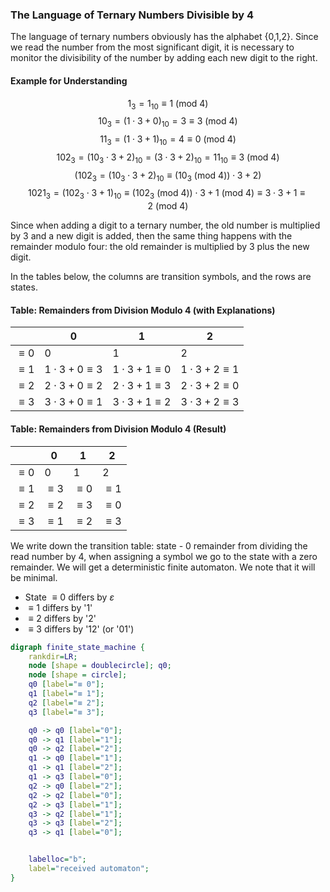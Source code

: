 ### The Language of Ternary Numbers Divisible by 4

The language of ternary numbers obviously has the alphabet {0,1,2}. Since we read the number from the most significant digit, it is necessary to monitor the divisibility of the number by adding each new digit to the right.

#### Example for Understanding

$$1_3 = 1_{10} \equiv 1 \ (\text{mod} \ 4)$$
$$10_3 = (1 \cdot 3 + 0)_{10} = 3 \equiv 3 \ (\text{mod} \ 4)$$
$$11_3 = (1 \cdot 3 + 1)_{10} = 4 \equiv 0 \ (\text{mod} \ 4)$$
$$102_3 = (10_3 \cdot 3 + 2)_{10} = (3 \cdot 3 + 2)_{10} = 11_{10} \equiv 3 \ (\text{mod} \ 4)$$
$$(102_3 = (10_3 \cdot 3 + 2)_{10} \equiv (10_3 \ (\text{mod} \ 4)) \cdot 3 + 2)$$
$$1021_3 = (102_3 \cdot 3 + 1)_{10} \equiv (102_3 \ (\text{mod} \ 4)) \cdot 3 + 1 \ (\text{mod} \ 4) \equiv 3 \cdot 3 + 1 \equiv 2 \ (\text{mod} \ 4)$$

Since when adding a digit to a ternary number, the old number is multiplied by 3 and a new digit is added, then the same thing happens with the remainder modulo four: the old remainder is multiplied by 3 plus the new digit.

In the tables below, the columns are transition symbols, and the rows are states.

#### Table: Remainders from Division Modulo 4 (with Explanations)

|       | 0   | 1   | 2   |
|-------|-----|-----|-----|
| $\equiv 0$ | 0   | 1   | 2   |
| $\equiv 1$ | $1 \cdot 3 + 0 \equiv 3$ | $1 \cdot 3 + 1 \equiv 0$ | $1 \cdot 3 + 2 \equiv 1$ |
| $\equiv 2$ | $2 \cdot 3 + 0 \equiv 2$ | $2 \cdot 3 + 1 \equiv 3$ | $2 \cdot 3 + 2 \equiv 0$ |
| $\equiv 3$ | $3 \cdot 3 + 0 \equiv 1$ | $3 \cdot 3 + 1 \equiv 2$ | $3 \cdot 3 + 2 \equiv 3$ |

#### Table: Remainders from Division Modulo 4 (Result)

|       | 0   | 1   | 2   |
|-------|-----|-----|-----|
| $\equiv 0$ | 0   | 1   | 2   |
| $\equiv 1$ | $\equiv 3$ | $\equiv 0$ | $\equiv 1$ |
| $\equiv 2$ | $\equiv 2$ | $\equiv 3$ | $\equiv 0$ |
| $\equiv 3$ | $\equiv 1$ | $\equiv 2$ | $\equiv 3$ |

We write down the transition table: state - 0 remainder from dividing the read number by 4, when assigning a symbol we go to the state with a zero remainder. We will get a deterministic finite automaton. We note that it will be minimal.

- State $\equiv 0$ differs by $\varepsilon$
- $\equiv 1$ differs by '1'
- $\equiv 2$ differs by '2'
- $\equiv 3$ differs by '12' (or '01')


```dot
digraph finite_state_machine {
    rankdir=LR;
    node [shape = doublecircle]; q0;
    node [shape = circle];
    q0 [label="≡ 0"];
    q1 [label="≡ 1"];
    q2 [label="≡ 2"];
    q3 [label="≡ 3"];

    q0 -> q0 [label="0"];
    q0 -> q1 [label="1"];
    q0 -> q2 [label="2"];
    q1 -> q0 [label="1"];
    q1 -> q1 [label="2"];
    q1 -> q3 [label="0"];
    q2 -> q0 [label="2"];
    q2 -> q2 [label="0"];
    q2 -> q3 [label="1"];
    q3 -> q2 [label="1"];
    q3 -> q3 [label="2"];
    q3 -> q1 [label="0"];


    labelloc="b";
    label="received automaton";
}

```

